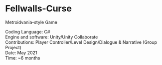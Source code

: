 # Fellwalls-Curse<br>
Metroidvania-style Game<br>

Coding Language: C#<br>
Engine and software: Unity/Unity Collaborate<br>
Contributions: Player Controller/Level Design/Dialogue & Narrative (Group Project)<br>
Date: May 2021<br>
Time: ~6 months<br>
